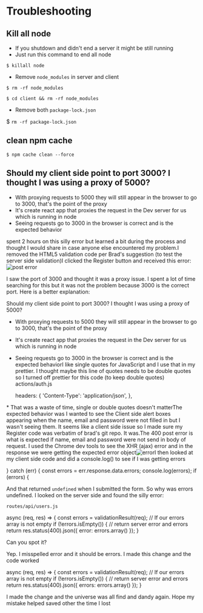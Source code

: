 # Troubleshooting
## Kill all node
* If you shutdown and didn't end a server it might be still running
* Just run this command to end all node

`$ killall node`

* Remove `node_modules` in server and client

`$ rm -rf node_modules`

`$ cd client && rm -rf node_modules`

* Remove both `package-lock.json`

$ `rm -rf package-lock.json`

## clean npm cache
`$ npm cache clean --force`

## Should my client side point to port 3000? I thought I was using a proxy of 5000?
* With proxying requests to 5000 they will still appear in the browser to go to 3000, that's the point of the proxy
* It's create react app that proxies the request in the Dev server for us which is running in node
* Seeing requests go to 3000 in the browser is correct and is the expected behavior

spent 2 hours on this silly error but learned a bit during the process and thought I would share in case anyone else encountered my problem.I removed the HTML5 validation code per Brad's suggestion (to test the server side validation)I clicked the Register button and received this error:![post error](https://i.imgur.com/El4OQzr.png)

I saw the port of 3000 and thought it was a proxy issue. I spent a lot of time searching for this but it was not the problem because 3000 is the correct port. Here is a better explanation:

Should my client side point to port 3000? I thought I was using a proxy of 5000?

* With proxying requests to 5000 they will still appear in the browser to go to 3000, that's the point of the proxy

* It's create react app that proxies the request in the Dev server for us which is running in node

* Seeing requests go to 3000 in the browser is correct and is the expected behaviorI like single quotes for JavaScript and I use that in my prettier. I thought maybe this line of quotes needs to be double quotes so I turned off prettier for this code (to keep double quotes) actions/auth.js

    headers: {
      'Content-Type': 'application/json',
    },

* That was a waste of time, single or double quotes doesn't matterThe expected behavior was I wanted to see the Client side alert boxes appearing when the name, email and password were not filled in but I wasn't seeing them. It seems like a client side issue so I made sure my Register code was verbatim of brad's git repo. It was.The 400 post error is what is expected if name, email and password were not send in body of request. I used the Chrome dev tools to see the XHR (ajax) error and in the response we were getting the expected error object![error](https://i.imgur.com/T9Ntk5w.png)I then looked at my client side code and did a console.log() to see if I was getting errors

  } catch (err) {
    const errors = err.response.data.errors;
    console.log(errors);
    if (errors) {

And that returned `undefined` when I submitted the form. So why was errors undefined. I looked on the server side and found the silly error:

`routes/api/users.js`

  async (req, res) => {
    const errors = validationResult(req);
    // If our errors array is not empty
    if (!errors.isEmpty()) {
      // return server error and errors
      return res.status(400).json({ error: errors.array() });
    }

Can you spot it?

Yep. I misspelled error and it should be errors. I made this change and the code worked

  async (req, res) => {
    const errors = validationResult(req);
    // If our errors array is not empty
    if (!errors.isEmpty()) {
      // return server error and errors
      return res.status(400).json({ errors: errors.array() });
    }

I made the change and the universe was all find and dandy again. Hope my mistake helped saved other the time I lost
